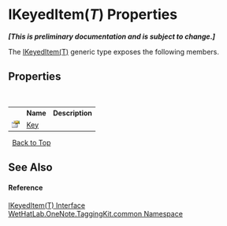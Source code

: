 # IKeyedItem(*T*) Properties
 _**\[This is preliminary documentation and is subject to change.\]**_

The <a href="590347fa-5d6e-913f-a16d-4eba80b68cd8">IKeyedItem(T)</a> generic type exposes the following members.


## Properties
&nbsp;<table><tr><th></th><th>Name</th><th>Description</th></tr><tr><td>![Public property](media/pubproperty.gif "Public property")</td><td><a href="b3a4e407-a809-9a47-bbef-5e941a7e8ca9">Key</a></td><td /></tr></table>&nbsp;
<a href="#ikeyeditem(*t*)-properties">Back to Top</a>

## See Also


#### Reference
<a href="590347fa-5d6e-913f-a16d-4eba80b68cd8">IKeyedItem(T) Interface</a><br /><a href="bcdbab9c-63d1-48a4-6937-af53fb8d9a55">WetHatLab.OneNote.TaggingKit.common Namespace</a><br />
